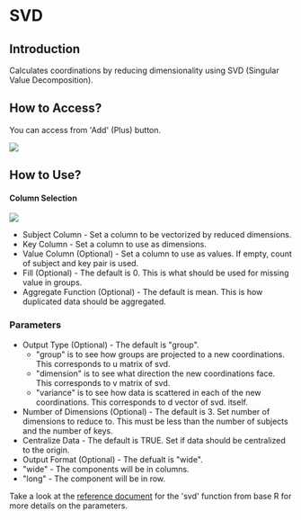 # SVD

## Introduction

Calculates coordinations by reducing dimensionality using SVD (Singular Value Decomposition).

## How to Access?

You can access from 'Add' (Plus) button.

![](images/svd_from_add.png)

## How to Use?

#### Column Selection

![](images/svd_dialog.png)

* Subject Column - Set a column to be vectorized by reduced dimensions.
* Key Column - Set a column to use as dimensions.
* Value Column (Optional) - Set a column to use as values. If empty, count of subject and key pair is used.
* Fill (Optional) - The default is 0. This is what should be used for missing value in groups.
* Aggregate Function (Optional) - The default is mean. This is how duplicated data should be aggregated.

### Parameters

* Output Type (Optional) - The default is "group".
  * "group" is to see how groups are projected to a new coordinations. This corresponds to u matrix of svd.
  * "dimension" is to see what direction the new coordinations face. This corresponds to v matrix of svd.
  * "variance" is to see how data is scattered in each of the new coordinations. This corresponds to d vector of svd. itself.
* Number of Dimensions (Optional)  - The default is 3. Set number of dimensions to reduce to. This must be less than the number of subjects and the number of keys.
* Centralize Data - The default is TRUE. Set if data should be centralized to the origin.
* Output Format (Optional) - The defualt is "wide".
 * "wide" - The components will be in columns.
 * "long" - The component will be in row.

Take a look at the [reference document](https://stat.ethz.ch/R-manual/R-devel/library/base/html/svd.html) for the 'svd' function from base R for more details on the parameters.
